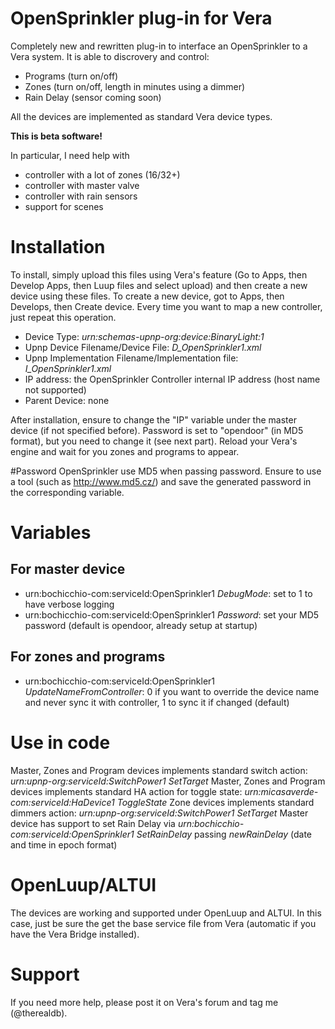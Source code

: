# OpenSprinkler plug-in for Vera
Completely new and rewritten plug-in to interface an OpenSprinkler to a Vera system.
It is able to discrovery and control:
- Programs (turn on/off)
- Zones (turn on/off, length in minutes using a dimmer)
- Rain Delay (sensor coming soon)

All the devices are implemented as standard Vera device types.

**This is beta software!**

In particular, I need help with
- controller with a lot of zones (16/32+)
- controller with master valve
- controller with rain sensors
- support for scenes

# Installation
To install, simply upload this files using Vera's feature (Go to Apps, then Develop Apps, then Luup files and select upload) and then create a new device using these files.
To create a new device, got to Apps, then Develops, then Create device.
Every time you want to map a new controller, just repeat this operation.

- Device Type: *urn:schemas-upnp-org:device:BinaryLight:1*
- Upnp Device Filename/Device File: *D_OpenSprinkler1.xml*
- Upnp Implementation Filename/Implementation file: *I_OpenSprinkler1.xml*
- IP address: the OpenSprinkler Controller internal IP address (host name not supported)
- Parent Device: none

After installation, ensure to change the "IP" variable under the master device (if not specified before).
Password is set to "opendoor" (in MD5 format), but you need to change it (see next part).
Reload your Vera's engine and wait for you zones and programs to appear.

#Password
OpenSprinkler use MD5 when passing password. Ensure to use a tool (such as http://www.md5.cz/) and save the generated password in the corresponding variable.

# Variables
## For master device
- urn:bochicchio-com:serviceId:OpenSprinkler1 *DebugMode*: set to 1 to have verbose logging
- urn:bochicchio-com:serviceId:OpenSprinkler1 *Password*: set your MD5 password (default is opendoor, already setup at startup)

## For zones and programs
- urn:bochicchio-com:serviceId:OpenSprinkler1 *UpdateNameFromController*: 0 if you want to override the device name and never sync it with controller, 1 to sync it if changed (default)

# Use in code
Master, Zones and Program devices implements standard switch action: *urn:upnp-org:serviceId:SwitchPower1 SetTarget*
Master, Zones and Program devices implements standard HA action for toggle state: *urn:micasaverde-com:serviceId:HaDevice1 ToggleState*
Zone devices implements standard dimmers action: *urn:upnp-org:serviceId:SwitchPower1 SetTarget*
Master device has support to set Rain Delay via *urn:bochicchio-com:serviceId:OpenSprinkler1 SetRainDelay* passing *newRainDelay* (date and time in epoch format)

# OpenLuup/ALTUI
The devices are working and supported under OpenLuup and ALTUI. In this case, just be sure the get the base service file from Vera (automatic if you have the Vera Bridge installed).

# Support
If you need more help, please post it on Vera's forum and tag me (@therealdb).